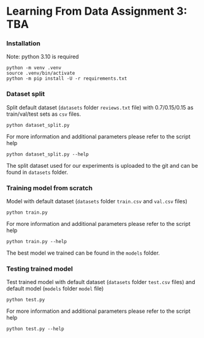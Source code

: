 # Learning From Data Assignment 3: TBA




### Installation 

Note: python 3.10 is required

```shell
python -m venv .venv
source .venv/bin/activate
python -m pip install -U -r requirements.txt 
```


### Dataset split 

Split default dataset (`datasets` folder `reviews.txt` file) with 0.7/0.15/0.15 as train/val/test sets as `csv` files.
```shell
python dataset_split.py
```

For more information and additional parameters please refer to the script help
```shell
python dataset_split.py --help
```

The split dataset used for our experiments is uploaded to the git and can be found in `datasets` folder. 


### Training model from scratch 

Model with default dataset (`datasets` folder `train.csv` and `val.csv` files)
```shell
python train.py
```

For more information and additional parameters please refer to the script help
```shell
python train.py --help
```

The best model we trained can be found in the `models` folder.


### Testing trained model 

Test trained model with default dataset (`datasets` folder `test.csv` files) and default model (`models` folder `model` file)
```shell
python test.py
```

For more information and additional parameters please refer to the script help
```shell
python test.py --help
```




